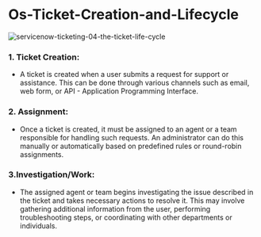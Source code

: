 <h1> Os-Ticket-Creation-and-Lifecycle</h1>

![servicenow-ticketing-04-the-ticket-life-cycle](https://github.com/G-Code6/osTicket-Ticket-Creation-and-Lifecycle/assets/163748328/a897236f-e9bd-4349-af14-be7a721147ff)

<h3>1. Ticket Creation:</h3> 

- A ticket is created when a user submits a request for support or assistance. This can be done through various channels such as email, web form, or API - Application Programming Interface.

<h3>2. Assignment:</h3>

- Once a ticket is created, it must be assigned to an agent or a team responsible for handling such requests. An administrator can do this manually or automatically based on predefined rules or round-robin assignments.


<h3>3.Investigation/Work:</h3>

- The assigned agent or team begins investigating the issue described in the ticket and takes necessary actions to resolve it. This may involve gathering additional information from the user, performing troubleshooting steps, or coordinating with other departments or individuals.
